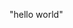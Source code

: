 ﻿<!DOCTYPE html>
<html>
<head>
    <meta charset="utf-8" />
    <title></title>
</head>
<body>
<p>"hello world" </p>

</body>
</html>